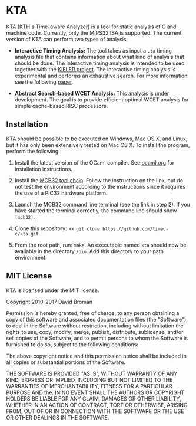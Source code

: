 
# KTA 

KTA (KTH's Time-aware Analyzer) is a tool for static analysis of C and machine code. Currently, only the MIPS32 ISA is supported. The current version of KTA can perform two types of analysis:

* **Interactive Timing Analysis:** The tool takes as input a `.ta` timing analysis file that contains information about what kind of analysis that should be done. The interactive timing analysis is intended to be used together with the [KIELER project](http://www.rtsys.informatik.uni-kiel.de/en/research/kieler/). The interactive timing analysis is experimental and performs an exhaustive search. For more information, see the following [paper](https://people.kth.se/~dbro/papers/fuhrmann-et-al-2016-time-for-reactive-modeling.pdf).  

* **Abstract Search-based WCET Analysis:** This analysis is under development. The goal is to provide efficient optimal WCET analysis for simple cache-based RISC processors. 

## Installation

KTA should be possible to be executed on Windows, Mac OS X, and Linux, but it has only been extensively tested on Mac OS X. To install the program, perform the following:

1. Install the latest version of the OCaml compiler. See  [ocaml.org](https://ocaml.org/docs/install.html) for installation instructions. 

2. Install the [MCB32 tool chain](https://github.com/is1200-example-projects/mcb32tools/releases/). Follow the instruction on the link, but do not test the environment according to the instructions since it requires the use of a PIC32 hardware platform.

3. Launch the MCB32 command line terminal (see the link in step 2). If you have started the terminal correctly, the command line should show `[mcb32]`. 

4. Clone this repository: `>> git clone https://github.com/timed-c/kta.git`

5. From the root path, run: `make`. An executable named `kta` should now be available in the directory `/bin`. Add this directory to your path environment.



## MIT License 
KTA is licensed under the MIT license.

Copyright 2010-2017 David Broman

Permission is hereby granted, free of charge, to any person obtaining a copy of this software and associated documentation files (the "Software"), to deal in the Software without restriction, including without limitation the rights to use, copy, modify, merge, publish, distribute, sublicense, and/or sell copies of the Software, and to permit persons to whom the Software is furnished to do so, subject to the following conditions:

The above copyright notice and this permission notice shall be included in all copies or substantial portions of the Software.

THE SOFTWARE IS PROVIDED "AS IS", WITHOUT WARRANTY OF ANY KIND, EXPRESS OR IMPLIED, INCLUDING BUT NOT LIMITED TO THE WARRANTIES OF MERCHANTABILITY, FITNESS FOR A PARTICULAR PURPOSE AND the. IN NO EVENT SHALL THE AUTHORS OR COPYRIGHT HOLDERS BE LIABLE FOR ANY CLAIM, DAMAGES OR OTHER LIABILITY, WHETHER IN AN ACTION OF CONTRACT, TORT OR OTHERWISE, ARISING FROM, OUT OF OR IN CONNECTION WITH THE SOFTWARE OR THE USE OR OTHER DEALINGS IN THE SOFTWARE.


